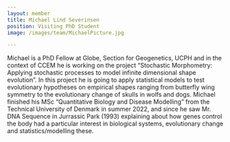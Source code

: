 ```yaml
---
layout: member
title: Michael Lind Severinsen
position: Visiting PhD Student
image: /images/team/MichaelPicture.jpg

---
```


Michael is a PhD Fellow at Globe, Section for Geogenetics, UCPH and in the context of CCEM he is working on the project “Stochastic Morphometry: Applying stochastic processes to model infinite dimensional shape evolution”. In this project he is going to apply statistical models to test evolutionary hypotheses on empirical shapes ranging from butterfly wing symmetry to the evolutionary change of skulls in wolfs and dogs. Michael finished his MSc “Quantitative Biology and Disease Modelling” from the Technical University of Denmark in summer 2022, and since he saw Mr. DNA Sequence in Jurrassic Park (1993) explaining about how genes control the body had a particular interest in biological systems, evolutionary change and statistics/modelling these.
